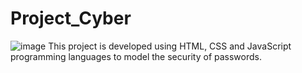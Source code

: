# Project_Cyber
![image](https://imgur.com/a/vifM1Rh)
This project is developed using HTML, CSS and JavaScript programming languages ​​to model the security of passwords.
